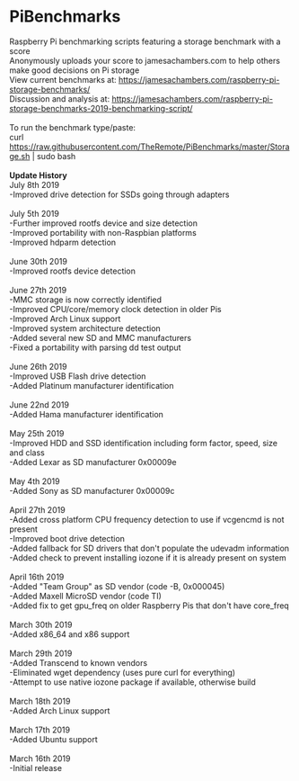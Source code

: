 # PiBenchmarks
Raspberry Pi benchmarking scripts featuring a storage benchmark with a score<br>
Anonymously uploads your score to jamesachambers.com to help others make good decisions on Pi storage<br>
View current benchmarks at: https://jamesachambers.com/raspberry-pi-storage-benchmarks/<br>
Discussion and analysis at: https://jamesachambers.com/raspberry-pi-storage-benchmarks-2019-benchmarking-script/<br>
<br>
To run the benchmark type/paste:<br>
curl https://raw.githubusercontent.com/TheRemote/PiBenchmarks/master/Storage.sh | sudo bash<br>
<br>
<b>Update History</b><br>
July 8th 2019<br>
-Improved drive detection for SSDs going through adapters<br>
<br>
July 5th 2019<br>
-Further improved rootfs device and size detection<br>
-Improved portability with non-Raspbian platforms<br>
-Improved hdparm detection<br>
<br>
June 30th 2019<br>
-Improved rootfs device detection<br>
<br>
June 27th 2019<br>
-MMC storage is now correctly identified<br>
-Improved CPU/core/memory clock detection in older Pis<br>
-Improved Arch Linux support<br>
-Improved system architecture detection<br>
-Added several new SD and MMC manufacturers<br>
-Fixed a portability with parsing dd test output<br>
<br>
June 26th 2019<br>
-Improved USB Flash drive detection<br>
-Added Platinum manufacturer identification<br>
<br>
June 22nd 2019<br>
-Added Hama manufacturer identification<br>
<br>
May 25th 2019<br>
-Improved HDD and SSD identification including form factor, speed, size and class<br>
-Added Lexar as SD manufacturer 0x00009e<br>
<br>
May 4th 2019<br>
-Added Sony as SD manufacturer 0x00009c<br>
<br>
April 27th 2019<br>
-Added cross platform CPU frequency detection to use if vcgencmd is not present<br>
-Improved boot drive detection<br>
-Added fallback for SD drivers that don't populate the udevadm information<br>
-Added check to prevent installing iozone if it is already present on system<br>
<br>
April 16th 2019<br>
-Added "Team Group" as SD vendor (code -B, 0x000045)<br>
-Added Maxell MicroSD vendor (code TI)<br>
-Added fix to get gpu_freq on older Raspberry Pis that don't have core_freq<br>
<br>
March 30th 2019<br>
-Added x86_64 and x86 support<br>
<br>
March 29th 2019<br>
-Added Transcend to known vendors<br>
-Eliminated wget dependency (uses pure curl for everything)<br>
-Attempt to use native iozone package if available, otherwise build<br>
<br>
March 18th 2019<br>
-Added Arch Linux support<br>
<br>
March 17th 2019<br>
-Added Ubuntu support<br>
<br>
March 16th 2019<br>
-Initial release<br>
